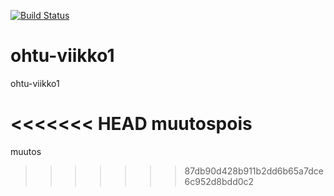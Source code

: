 [![Build Status](https://travis-ci.org/joonissi/ohtu-viikko1.svg?branch=master)](https://travis-ci.org/joonissi/ohtu-viikko1)  
  
# ohtu-viikko1
ohtu-viikko1

<<<<<<< HEAD
muutospois
=======
muutos  
>>>>>>> 87db90d428b911b2dd6b65a7dce6c952d8bdd0c2

